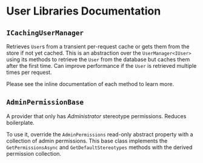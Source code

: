 # User Libraries Documentation



## `ICachingUserManager`

Retrieves `User`s from a transient per-request cache or gets them from the store if not yet cached. This is an abstraction over the `UserManager<IUser>` using its methods to retrieve the `User` from the database but caches them after the first time. Can improve performance if the `User` is retrieved multiple times per request.

Please see the inline documentation of each method to learn more.


## `AdminPermissionBase`

A provider that only has *Administrator* stereotype permissions. Reduces boilerplate.

To use it, override the `AdminPermissions` read-only abstract property with a collection of admin permissions. This base class implements the `GetPermissionsAsync` and `GetDefaultStereotypes` methods with the derived permission collection. 
